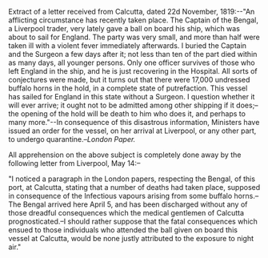 Extract of a letter received from Calcutta, dated 22d November, 1819:--"An afflicting circumstance has recently taken place. The Captain of the Bengal, a Liverpool trader, very lately gave a ball on board his ship, which was about to sail for England. The party was very small, and more than half were taken ill with a violent fever immediately afterwards. I buried the Captain and the Surgeon a few days after it; not less than ten of the part died within as many days, all younger persons. Only one officer survives of those who left England in the ship, and he is just recovering in the Hospital. All sorts of conjectures were made, but it turns out that there were 17,000 undressed buffalo horns in the hold, in a complete state of putrefaction. This vessel has sailed for England in this state without a Surgeon. I question whether it will ever arrive; it ought not to be admitted among other shipping if it does;–the opening of the hold will be death to him who does it, and perhaps to many more."--In consequence of this disastrous information, Ministers have issued an order for the vessel, on her arrival at Liverpool, or any other part, to undergo quarantine.–*London Paper.*All apprehension on the above subject is completely done away by the following letter from Liverpool, May 14:–"I noticed a paragraph in the London papers, respecting the Bengal, of this port, at Calcutta, stating that a number of deaths had taken place, supposed in consequence of the Infectious vapours arising from some buffalo horns.–The Bengal arrived here April 5, and has been discharged without any of those dreadful consequences which the medical gentlemen of Calcutta prognosticated.–I should rather suppose that the fatal consequences which ensued to those individuals who attended the ball given on board this vessel at Calcutta, would be none justly attributed to the exposure to night air."